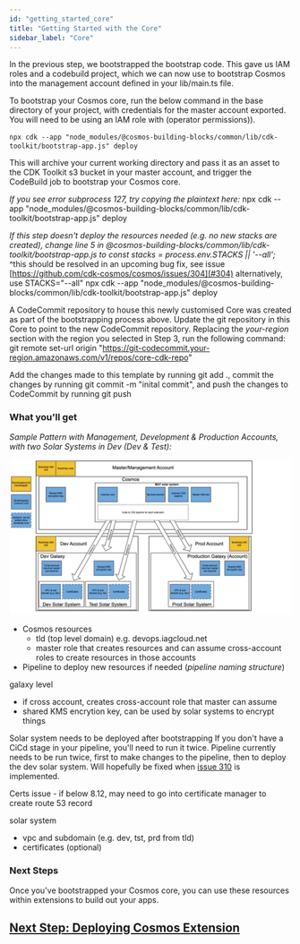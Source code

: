 ```yaml
---
id: "getting_started_core"
title: "Getting Started with the Core"
sidebar_label: "Core"
---
```


In the previous step, we bootstrapped the bootstrap code. This gave us IAM roles and a codebuild project, which we can now use to bootstrap Cosmos into the management account defined in your lib/main.ts file.

To bootstrap your Cosmos core, run the below command in the base directory of your project, with credentials for the master account exported. You will need to be using an IAM role with (operator permissions)).

    npx cdk --app "node_modules/@cosmos-building-blocks/common/lib/cdk-toolkit/bootstrap-app.js" deploy

This will archive your current working directory and pass it as an asset to the CDK Toolkit s3 bucket in your master account, and trigger the CodeBuild job to bootstrap your Cosmos core.

_If you see error subprocess 127, try copying the plaintext here:_ npx cdk --app "node_modules/@cosmos-building-blocks/common/lib/cdk-toolkit/bootstrap-app.js" deploy

_If this step doesn't deploy the resources needed (e.g. no new stacks are created), change line 5 in @cosmos-building-blocks/common/lib/cdk-toolkit/bootstrap-app.js to const stacks = process.env.STACKS || '--all';_
^this should be resolved in an upcoming bug fix, see issue [https://github.com/cdk-cosmos/cosmos/issues/304](#304)
alternatively, use STACKS="--all" npx cdk --app "node_modules/@cosmos-building-blocks/common/lib/cdk-toolkit/bootstrap-app.js" deploy

A CodeCommit repository to house this newly customised Core was created as part of the bootstrapping process above. Update the git repository in this Core to point to the new CodeCommit repository. Replacing the _your-region_ section with the region you selected in Step 3, run the following command:
git remote set-url origin "https://git-codecommit.your-region.amazonaws.com/v1/repos/core-cdk-repo"

Add the changes made to this template by running git add ., commit the changes by running git commit -m "inital commit", and push the changes to CodeCommit by running git push

### What you'll get

_Sample Pattern with Management, Development & Production Accounts, with two Solar Systems in Dev (Dev & Test):_

![](./assets/getting_started/cosmos-core-bootstrap.png)

- Cosmos resources 
    - tld (top level domain) e.g. devops.iagcloud.net
    - master role that creates resources and can assume cross-account roles to create resources in those accounts
- Pipeline to deploy new resources if needed (*pipeline naming structure*)

galaxy level
- if cross account, creates cross-account role that master can assume
- shared KMS encrytion key, can be used by solar systems to encrypt things


Solar system needs to be deployed after bootstrapping
If you don't have a CiCd stage in your pipeline, you'll need to run it twice.
Pipeline currently needs to be run twice, first to make changes to the pipeline, then to deploy the dev solar system. Will hopefully be fixed when [issue 310](https://github.com/cdk-cosmos/cosmos/issues/310) is implemented.

Certs issue - if below 8.12, may need to go into certificate manager to create route 53 record

solar system
- vpc and subdomain (e.g. dev, tst, prd from tld)
- certificates (optional)

### Next Steps
Once you've bootstrapped your Cosmos core, you can use these resources within extensions to build out your apps.

## [Next Step: Deploying Cosmos Extension](getting_started_extension.md)